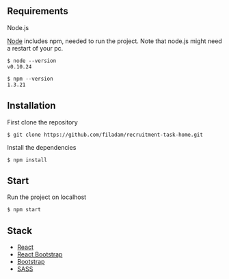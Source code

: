 ## Requirements

Node.js

[Node](http://nodejs.org/) includes npm, needed to run the project. Note that node.js might need a restart of your pc.

    $ node --version
    v0.10.24

    $ npm --version
    1.3.21

## Installation
First clone the repository

    $ git clone https://github.com/filadam/recruitment-task-home.git

Install the dependencies

    $ npm install
    
## Start
Run the project on localhost

    $ npm start

## Stack
- [React](http://facebook.github.io/react) 
- [React Bootstrap](https://react-bootstrap.github.io/)
- [Bootstrap](https://getbootstrap.com/)
- [SASS](https://sass-lang.com/)
